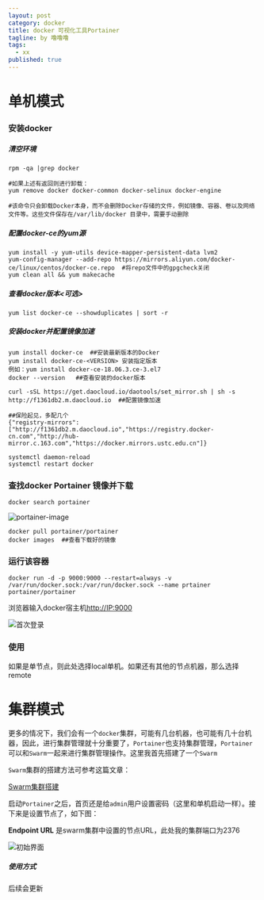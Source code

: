 ```yaml
---
layout: post
category: docker
title: docker 可视化工具Portainer
tagline: by 噜噜噜
tags: 
  - xx
published: true
---
```




<!--more-->

# 单机模式

### 安装docker

##### 清空环境

```
rpm -qa |grep docker

#如果上述有返回则进行卸载：
yum remove docker docker-common docker-selinux docker-engine 

#该命令只会卸载Docker本身，而不会删除Docker存储的文件，例如镜像、容器、卷以及网络文件等。这些文件保存在/var/lib/docker 目录中，需要手动删除
```

##### 配置docker-ce的yum源

```
yum install -y yum-utils device-mapper-persistent-data lvm2
yum-config-manager --add-repo https://mirrors.aliyun.com/docker-ce/linux/centos/docker-ce.repo  #将repo文件中的gpgcheck关闭
yum clean all && yum makecache
```

##### 查看docker版本<可选>

```
yum list docker-ce --showduplicates | sort -r
```

##### 安装docker并配置镜像加速

```
yum install docker-ce  ##安装最新版本的Docker
yum install docker-ce-<VERSION> 安装指定版本
例如：yum install docker-ce-18.06.3.ce-3.el7
docker --version   ##查看安装的docker版本

curl -sSL https://get.daocloud.io/daotools/set_mirror.sh | sh -s http://f1361db2.m.daocloud.io  ##配置镜像加速

##保险起见，多配几个
{"registry-mirrors": ["http://f1361db2.m.daocloud.io","https://registry.docker-cn.com","http://hub-mirror.c.163.com","https://docker.mirrors.ustc.edu.cn"]}

systemctl daemon-reload
systemctl restart docker 
```

### 查找docker Portainer 镜像并下载

```
docker search portainer
```

![portainer-image](https://i.loli.net/2020/08/08/CdO1gBMWrPijTcm.png)

```
docker pull portainer/portainer
docker images  ##查看下载好的镜像
```

### 运行该容器

```
docker run -d -p 9000:9000 --restart=always -v /var/run/docker.sock:/var/run/docker.sock --name prtainer  portainer/portainer
```

浏览器输入docker宿主机[http://IP:9000](http://ip:9000/)

![首次登录](https://i.loli.net/2020/08/08/PjsLoHEeTXWz9ZA.png)



### 使用

如果是单节点，则此处选择local单机。如果还有其他的节点机器，那么选择remote



# 集群模式

更多的情况下，我们会有一个`docker`集群，可能有几台机器，也可能有几十台机器，因此，进行集群管理就十分重要了，`Portainer`也支持集群管理，`Portainer`可以和`Swarm`一起来进行集群管理操作。这里我首先搭建了一个`Swarm`

`Swarm`集群的搭建方法可参考这篇文章：

[Swarm集群搭建](https://easywawa.github.io/2020/08/08/swarm%E9%9B%86%E7%BE%A4%E6%90%AD%E5%BB%BA/)

启动`Portainer`之后，首页还是给`admin`用户设置密码（这里和单机启动一样）。接下来是设置节点了，如下图：

**Endpoint URL** 是swarm集群中设置的节点URL，此处我的集群端口为2376

![初始界面](https://i.loli.net/2020/08/08/7ieFGusxkW3ItVr.png)



##### 使用方式

后续会更新

